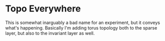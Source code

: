 # Topo Everywhere

This is somewhat inarguably a bad name for an experiment, but it conveys what's happening.  Basically I'm adding torus topology both to the sparse layer, but also to the invariant layer as well.